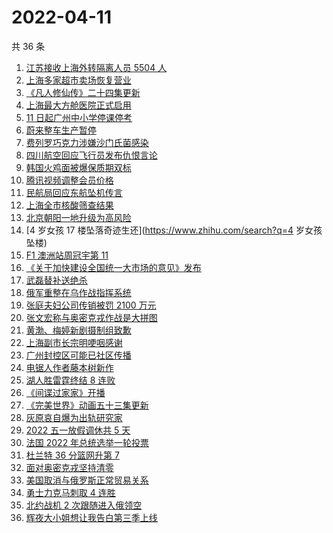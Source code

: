 # 2022-04-11

共 36 条

<!-- BEGIN ZHIHUSEARCH -->
<!-- 最后更新时间 Mon Apr 11 2022 17:10:36 GMT+0800 (China Standard Time) -->
1. [江苏接收上海外转隔离人员 5504 人](https://www.zhihu.com/search?q=上海隔离)
1. [上海多家超市卖场恢复营业](https://www.zhihu.com/search?q=上海超市)
1. [《凡人修仙传》二十四集更新](https://www.zhihu.com/search?q=凡人修仙传之魔道争锋二十四集)
1. [上海最大方舱医院正式启用](https://www.zhihu.com/search?q=方舱医院)
1. [11 日起广州中小学停课停考](https://www.zhihu.com/search?q=广州疫情)
1. [蔚来整车生产暂停](https://www.zhihu.com/search?q=蔚来停产)
1. [费列罗巧克力涉嫌沙门氏菌感染](https://www.zhihu.com/search?q=费列罗)
1. [四川航空回应飞行员发布仇恨言论](https://www.zhihu.com/search?q=四川航空回应)
1. [韩国火鸡面被爆保质期双标](https://www.zhihu.com/search?q=韩国火鸡面)
1. [腾讯视频调整会员价格](https://www.zhihu.com/search?q=腾讯视频会员价格)
1. [民航局回应东航坠机传言](https://www.zhihu.com/search?q=民航局回应传言)
1. [上海全市核酸筛查结果](https://www.zhihu.com/search?q=上海全市核酸筛查结果)
1. [北京朝阳一地升级为高风险](https://www.zhihu.com/search?q=北京高风险)
1. [4 岁女孩 17 楼坠落奇迹生还](https://www.zhihu.com/search?q=4 岁女孩坠楼)
1. [F1 澳洲站周冠宇第 11](https://www.zhihu.com/search?q=周冠宇)
1. [《关于加快建设全国统一大市场的意见》发布](https://www.zhihu.com/search?q=中共中央)
1. [武磊替补送绝杀](https://www.zhihu.com/search?q=武磊)
1. [俄军重整在乌作战指挥系统](https://www.zhihu.com/search?q=俄乌局势)
1. [张庭夫妇公司传销被罚 2100 万元](https://www.zhihu.com/search?q=张庭夫妇公司)
1. [张文宏称与奥密克戎作战是大拼图](https://www.zhihu.com/search?q=张文宏发文)
1. [黄渤、梅婷新剧摄制组致歉](https://www.zhihu.com/search?q=黄渤小区拍戏遭驱赶)
1. [上海副市长宗明哽咽感谢](https://www.zhihu.com/search?q=上海疫情防控)
1. [广州封控区可能已社区传播](https://www.zhihu.com/search?q=广州疫情)
1. [电锯人作者藤本树新作](https://www.zhihu.com/search?q=藤本树新作)
1. [湖人胜雷霆终结 8 连败](https://www.zhihu.com/search?q=湖人)
1. [《间谍过家家》开播](https://www.zhihu.com/search?q=间谍过家家)
1. [《完美世界》动画五十三集更新](https://www.zhihu.com/search?q=完美世界动画53集)
1. [灰原哀自爆为出轨研究家](https://www.zhihu.com/search?q=灰原哀出轨研究家)
1. [2022 五一放假调休共 5 天](https://www.zhihu.com/search?q=五一)
1. [法国 2022 年总统选举一轮投票](https://www.zhihu.com/search?q=法国总统选举)
1. [杜兰特 36 分篮网升第 7](https://www.zhihu.com/search?q=篮网)
1. [面对奥密克戎坚持清零](https://www.zhihu.com/search?q=奥密克戎)
1. [美国取消与俄罗斯正常贸易关系](https://www.zhihu.com/search?q=拜登)
1. [勇士力克马刺取 4 连胜](https://www.zhihu.com/search?q=勇士)
1. [北约战机 2 次跟随进入俄领空](https://www.zhihu.com/search?q=北约战机)
1. [辉夜大小姐想让我告白第三季上线](https://www.zhihu.com/search?q=辉夜大小姐第三季第一集)
<!-- END ZHIHUSEARCH -->
